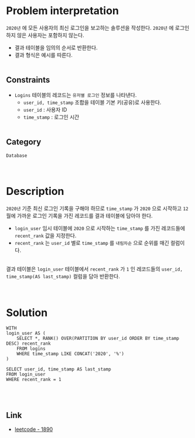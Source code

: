 # Problem interpretation
`2020년` 에 모든 사용자의 최신 로그인을 보고하는 솔루션을 작성한다. `2020년` 에 로그인하지 않은 사용자는 포함하지 않는다.
- 결과 테이블을 임의의 순서로 반환한다.
- 결과 형식은 예시를 따른다.
<br/><br/>

## Constraints
- `Logins` 테이블의 레코드는 `유저별 로그인` 정보를 나타낸다.
    - `user_id, time_stamp` 조합을 테이블 기본 키(공유)로 사용한다.
    - `user_id` : 사용자 ID
    - `time_stamp` : 로그인 시간
<br/><br/>

## Category
`Database`
<br/><br/><br/>

# Description
`2020년` 기준 최신 로그인 기록을 구해야 하므로 `time_stamp` 가 `2020` 으로 시작하고 `12` 월에 가까운 로그인 기록을 가진 레코드를 결과 테이블에 담아야 한다.
- `login_user` 임시 테이블에 `2020` 으로 시작하는 `time_stamp` 를 가진 레코드들에 `recent_rank` 값을 지정한다.
- `recent_rank` 는 `user_id` 별로 `time_stamp` 를 `내림차순` 으로 순위를 매긴 컬럼이다.
<br/><br/>

결과 테이블은 `login_user` 테이블에서 `recent_rank` 가 `1` 인 레코드들의 `user_id, time_stamp(AS last_stamp)` 컬럼을 담아 반환한다.
<br/><br/><br/>

# Solution
```mysql
WITH
login_user AS (
    SELECT *, RANK() OVER(PARTITION BY user_id ORDER BY time_stamp DESC) recent_rank
    FROM logins
    WHERE time_stamp LIKE CONCAT('2020', '%')
)

SELECT user_id, time_stamp AS last_stamp
FROM login_user
WHERE recent_rank = 1
```
<br/><br/>

## Link
- [leetcode - 1890](https://leetcode.com/problems/the-latest-login-in-2020/description/)